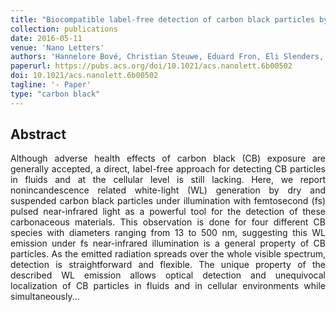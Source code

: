 ```yaml
---
title: "Biocompatible label-free detection of carbon black particles by femtosecond pulsed laser microscopy"
collection: publications
date: 2016-05-11
venue: 'Nano Letters'
authors: 'Hannelore Bové, Christian Steuwe, Eduard Fron, Eli Slenders, Jan D'Haen, Yasuhiko Fujita, Hiroshi Uji-i, Martin vandeVen, Maarten Roeffaers, Marcel Ameloot'
paperurl: https://pubs.acs.org/doi/10.1021/acs.nanolett.6b00502
doi: 10.1021/acs.nanolett.6b00502
tagline: '- Paper'
type: "carbon black"
---
```


<h2> Abstract </h2>
<p align= "justify">
Although adverse health effects of carbon black (CB) exposure are generally accepted, a direct, label-free approach for detecting CB particles in fluids and at the cellular level is still lacking. Here, we report nonincandescence related white-light (WL) generation by dry and suspended carbon black particles under illumination with femtosecond (fs) pulsed near-infrared light as a powerful tool for the detection of these carbonaceous materials. This observation is done for four different CB species with diameters ranging from 13 to 500 nm, suggesting this WL emission under fs near-infrared illumination is a general property of CB particles. As the emitted radiation spreads over the whole visible spectrum, detection is straightforward and flexible. The unique property of the described WL emission allows optical detection and unequivocal localization of CB particles in fluids and in cellular environments while simultaneously...
  
  
  
  
